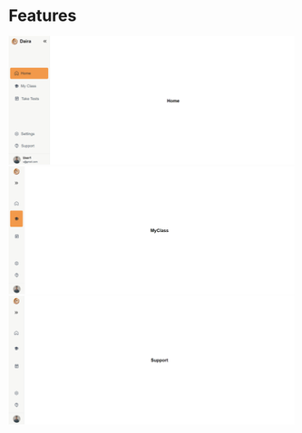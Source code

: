 # Features


![Alt Text](./images/s1.png)
![Alt Text](./images/s2.png)
![Alt Text](./images/s3.png)
